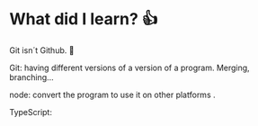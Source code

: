 # What did I learn? :+1:

Git isn´t Github. 🥑

Git: having different versions of a version of a program. Merging, branching…

node: convert the program to use it on other platforms .

TypeScript: 
